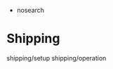   - nosearch

# Shipping

<div class="toctree" data-titlesonly="" data-glob="">

shipping/setup shipping/operation

</div>
